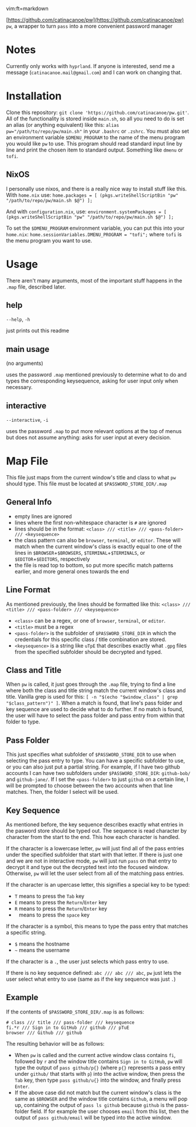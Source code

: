 vim:ft=markdown

[https://github.com/catinacanoe/pw](https://github.com/catinacanoe/pw)
`pw`, a wrapper to turn `pass` into a more convenient password manager

# Notes
  Currently only works with `hyprland`. If anyone is interested, send me a message (`catinacanoe.mail@gmail.com`) and I can work on changing that.

# Installation

  Clone this repository: `git clone 'https://github.com/catinacanoe/pw.git'`.
  All of the functionality is stored inside `main.sh`, so all you need to do is set an alias (or anything equivalent) like this: `alias pw="/path/to/repo/pw/main.sh"` in your `.bashrc` or `.zshrc`.
  You must also set an environment variable `$DMENU_PROGRAM` to the name of the menu program you would like `pw` to use. This program should read standard input line by line and print the chosen item to standard output. Something like `dmenu` or `tofi`.

## NixOS

   I personally use nixos, and there is a really nice way to install stuff like this. With `home.nix` use:
   `home.packages = [ (pkgs.writeShellScriptBin "pw" "/path/to/repo/pw/main.sh $@") ];`

   And with `configuration.nix`, use:
   `environment.systemPackages = [ (pkgs.writeShellScriptBin "pw" "/path/to/repo/pw/main.sh $@") ];`
   
   To set the `$DMENU_PROGRAM` environment variable, you can put this into your `home.nix`:
   `home.sessionVariables.DMENU_PROGRAM = "tofi";` where `tofi` is the menu program you want to use.

# Usage

  There aren't many arguments, most of the important stuff happens in the `.map` file, described later.

## help

   `--help`, `-h`

   just prints out this readme

## main usage

   (no arguments)

   uses the password `.map` mentioned previously to determine what to do and types the corresponding keysequence, asking for user input only when necessary.

## interactive

   `--interactive`, `-i`

   uses the password `.map` to put more relevant options at the top of menus but does not assume anything: asks for user input at every decision.

# Map File

  This file just maps from the current window's title and class to what `pw` should type. This file must be located at `$PASSWORD_STORE_DIR/.map`

## General Info

   - empty lines are ignored
   - lines where the first non-whitespace character is `#` are ignored
   - lines should be in the format: `<class> /// <title> /// <pass-folder> /// <keysequence>`
   - the class pattern can also be `browser`, `terminal`, or `editor`. These will match when the current window's class is exactly equal to one of the lines in `$BROWSER`+`$BROWSERS`, `$TERMINAL`+`$TERMINALS`, or `$EDITOR`+`$EDITORS`, respectively
   - the file is read top to bottom, so put more specific match patterns earlier, and more general ones towards the end

## Line Format

   As mentioned previously, the lines should be formatted like this: `<class> /// <title> /// <pass-folder> /// <keysequence>`

   - `<class>` can be a regex, or one of `browser`, `terminal`, or `editor`. 
   - `<title>` must be a regex
   - `<pass-folder>` is the subfolder of `$PASSWORD_STORE_DIR` in which the credentials for this specific class / title combination are stored.
   - `<keysequence>` is a string like `uTpE` that describes exactly what `.gpg` files from the specified subfolder should be decrypted and typed.

## Class and Title

   When `pw` is called, it just goes through the `.map` file, trying to find a line where both the class and title string match the current window's class and title. Vanilla grep is used for this: `[ -n "$(echo "$window_class" | grep "$class_pattern")" ]`. When a match is found, that line's pass folder and key sequence are used to decide what to do further. If no match is found, the user will have to select the pass folder and pass entry from within that folder to type.

## Pass Folder

   This just specifies what subfolder of `$PASSWORD_STORE_DIR` to use when selecting the pass entry to type. You can have a specific subfolder to use, or you can also just put a partial string. For example, if I have two github accounts I can have two subfolders under `$PASSWORD_STORE_DIR`: `github-bob/` and `github-jane/`. If I set the `<pass-folder>` to just `github` on a certain line, I will be prompted to choose between the two accounts when that line matches. Then, the folder I select will be used.

## Key Sequence

   As mentioned before, the key sequence describes exactly what entries in the pasword store should be typed out. The sequence is read character by character from the start to the end. This how each character is handled.

   If the character is a lowercase letter, `pw` will just find all of the pass entries under the specified subfolder that start with that letter. If there is just one and we are not in interactive mode, `pw` will just run `pass` on that entry to decrypt it and type out the decrypted text into the focused window. Otherwise, `pw` will let the user select from all of the matching pass entries.

   If the character is an upercase letter, this signifies a special key to be typed:
   - `T` means to press the `Tab` key
   - `E` means to press the `Return`/`Enter` key
   - `R` means to press the `Return`/`Enter` key
   - ` ` means to press the `space` key

   If the character is a symbol, this means to type the pass entry that matches a specific string.
   - `$` means the hostname
   - `~` means the username

   If the character is a `.`, the user just selects which pass entry to use.

   If there is no key sequence defined: `abc /// abc /// abc`, `pw` just lets the user select what entry to use (same as if the key sequence was just `.`)

## Example

   If the contents of `$PASSWORD_STORE_DIR/.map` is as follows:
   ```
   # class /// title /// pass-folder /// keysequence
   fi.*r /// Sign in to GitHub /// github /// pTuE
   browser /// Github /// github
   ```

   The resulting behavior will be as follows:

   - When `pw` is called and the current active window class contains `fi`, followed by `r` and the window title contains `Sign in to GitHub`, `pw` will type the output of `pass github/p{}` (where `p{}` represents a pass entry under `github/` that starts with `p`) into the active window, then press the `Tab` key, then type `pass github/u{}` into the window, and finally press `Enter`.
   - If the above case did not match but the current window's class is the same as `$BROWSER` and the window title contains `Github`, a menu will pop up, containing the output of `pass ls github` because `github` is the pass-folder field. If for example the user chooses `email` from this list, then the output of `pass github/email` will be typed into the active window.
